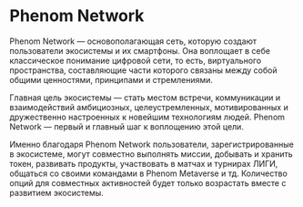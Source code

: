# Phenom Network

Phenom Network — основополагающая сеть, которую создают пользователи экосистемы и их смартфоны. Она воплощает в себе классическое понимание цифровой сети, то есть, виртуального пространства, составляющие части которого связаны между собой общими ценностями, принципами и стремлениями.

Главная цель экосистемы — стать местом встречи, коммуникации и взаимодействий амбициозных, целеустремленных, мотивированных и дружественно настроенных к новейшим технологиям людей. Phenom Network — первый и главный шаг к воплощению этой цели. 

Именно благодаря Phenom Network пользователи, зарегистрированные в экосистеме, могут совместно выполнять миссии, добывать и хранить токен, развивать продукты, участвовать в матчах и турнирах ЛИГИ, общаться со своими командами в Phenom Metaverse и тд. Количество опций для совместных активностей будет только возрастать вместе с развитием экосистемы. 
